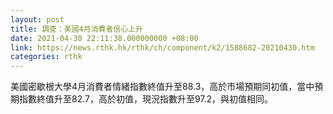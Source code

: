 ```yaml
---
layout: post
title: 調查：美國4月消費者信心上升
date: 2021-04-30 22:11:38.000000000 +08:00
link: https://news.rthk.hk/rthk/ch/component/k2/1588682-20210430.htm
categories: rthk
---
```


美國密歇根大學4月消費者情緒指數終值升至88.3，高於市場預期同初值，當中預期指數終值升至82.7，高於初值，現況指數升至97.2，與初值相同。
